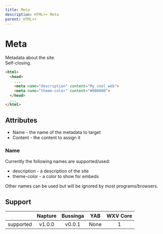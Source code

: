 ```yaml
---
title: Meta
description: HTML++ Meta
parent: HTML++
---
```

# Meta

Metadata about the site.\
Self-closing.

```html
<html>
  <head>
    ...
    <meta name="description" content="My cool web">
    <meta name="theme-color" content="#000000">
  </head>
  ...
</html>
```

## Attributes

- Name - the name of the metadata to target
- Content - the content to assign it

### Name

Currently the following names are supported/used:

- description - a description of the site
- theme-color - a color to show for embeds

Other names can be used but will be ignored by most programs/browsers.

## Support

|           | Napture                  | Bussinga                 | YAB                    | WXV Core            |
| --------- | :----------------------: | :----------------------: | :--------------------: | :-----------------: |
| supported | <span full>v1.0.0</span> | <span full>v0.0.1</span> | <span none>None</span> | <span full>1</span> |
